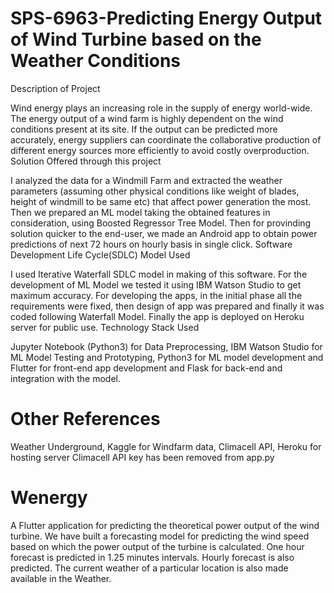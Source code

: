# SPS-6963-Predicting Energy Output of Wind Turbine based on the Weather Conditions

Description of Project

Wind energy plays an increasing role in the supply of energy world-wide. The energy output of a wind farm is highly dependent on the wind conditions present at its site. If the output can be predicted more accurately, energy suppliers can coordinate the collaborative production of different energy sources more efficiently to avoid costly overproduction.
Solution Offered through this project

I analyzed the data for a Windmill Farm and extracted the weather parameters (assuming other physical conditions like weight of blades, height of windmill to be same etc) that affect power generation the most. Then we prepared an ML model taking the obtained features in consideration, using Boosted Regressor Tree Model. Then for provinding solution quicker to the end-user, we made an Android app to obtain power predictions of next 72 hours on hourly basis in single click.
Software Development Life Cycle(SDLC) Model Used

I used Iterative Waterfall SDLC model in making of this software. For the development of ML Model we tested it using IBM Watson Studio to get maximum accuracy. For developing the apps, in the initial phase all the requirements were fixed, then design of app was prepared and finally it was coded following Waterfall Model. Finally the app is deployed on Heroku server for public use.
Technology Stack Used

Jupyter Notebook (Python3) for Data Preprocessing, IBM Watson Studio for ML Model Testing and Prototyping, Python3 for ML model development and Flutter for front-end app development and Flask for back-end and integration with the model.

# Other References

Weather Underground, Kaggle for Windfarm data, Climacell API, Heroku for hosting server
Climacell API key has been removed from app.py

# Wenergy

A Flutter application for predicting the theoretical power output of the wind turbine.
We have built a forecasting model for predicting the wind speed based on which the power 
output of the turbine is calculated.
One hour forecast is predicted in 1.25 minutes intervals.
Hourly forecast is also predicted.
The current weather of a particular location is also made available in the Weather.
